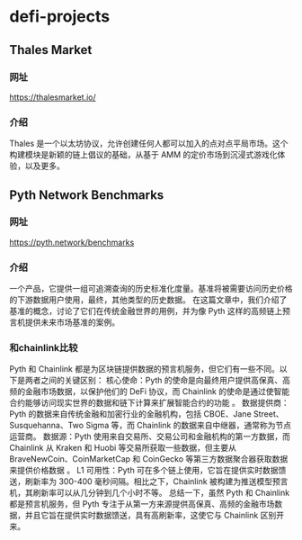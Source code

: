 # defi-projects
## Thales Market 
### 网址
https://thalesmarket.io/
### 介绍
Thales 是一个以太坊协议，允许创建任何人都可以加入的点对点平局市场。这个构建模块是新颖的链上倡议的基础，从基于 AMM 的定价市场到沉浸式游戏化体验，以及更多。

## Pyth Network Benchmarks
### 网址
https://pyth.network/benchmarks
### 介绍
一个产品，它提供一组可追溯查询的历史标准化度量。基准将被需要访问历史价格的下游数据用户使用，最终，其他类型的历史数据。 
在这篇文章中，我们介绍了基准的概念，讨论了它们在传统金融世界的用例，并为像 Pyth 这样的高频链上预言机提供未来市场基准的案例。
### 和chainlink比较
Pyth 和 Chainlink 都是为区块链提供数据的预言机服务，但它们有一些不同。以下是两者之间的关键区别： 
核心使命：Pyth 的使命是向最终用户提供高保真、高频的金融市场数据，以保护他们的 DeFi 协议，而 Chainlink 的使命是通过使智能合约能够访问现实世界的数据和链下计算来扩展智能合约的功能 。 
数据提供商：Pyth 的数据来自传统金融和加密行业的金融机构，包括 CBOE、Jane Street、Susquehanna、Two Sigma 等，而 Chainlink 的数据来自中继器，通常称为节点运营商。 
数据源：Pyth 使用来自交易所、交易公司和金融机构的第一方数据，而 Chainlink 从 Kraken 和 Huobi 等交易所获取一些数据，但主要从 BraveNewCoin、CoinMarketCap 和 CoinGecko 等第三方数据聚合器获取数据来提供价格数据 。 
L1 可用性：Pyth 可在多个链上使用，它旨在提供实时数据馈送，刷新率为 300-400 毫秒间隔。相比之下，Chainlink 被构建为推送模型预言机，其刷新率可以从几分钟到几个小时不等。 
总结一下，虽然 Pyth 和 Chainlink 都是预言机服务，但 Pyth 专注于从第一方来源提供高保真、高频的金融市场数据，并且它旨在提供实时数据馈送，具有高刷新率，这使它与 Chainlink 区别开来。

